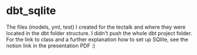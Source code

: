 # dbt_sqlite
The files (models, yml, test) I created for the tectalk and where they were located in the dbt folder structure.
I didn't push the whole dbt project folder.
For the link to class and a further explanation how to set up SQlite, see the notion link in the presentation PDF :)
